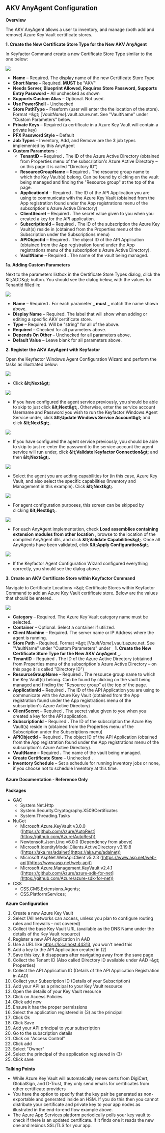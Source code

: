 ## **AKV AnyAgent Configuration**

**Overview**

The AKV AnyAgent allows a user to inventory, and manage (both add and remove) Azure Key Vault certificate stores.

**1. Create the New Certificate Store Type for the New AKV AnyAgent**

In Keyfactor Command create a new Certificate Store Type similar to the one below:

![](Images/Image1.png)

- **Name** – Required. The display name of the new Certificate Store Type
- **Short Name** – Required. **MUST** be &quot;AKV&quot;
- **Needs Server, Blueprint Allowed, Requires Store Password, Supports Entry Password** – All unchecked as shown
- **Supports Custom Alias** – Optional. Not used.
- **Use PowerShell** – Unchecked
- **Store PathType** – Freeform (user will enter the the location of the store). Format =\&gt; [_VaultName_].vault.azure.net. See &quot;VaultName&quot; under &quot;Custom Parameters&quot; below.
- **Private Keys** – Required (a certificate in a Azure Key Vault will contain a private key)
- **PFX Password Style** – Default
- **Job Types** – Inventory, Add, and Remove are the 3 job types implemented by this AnyAgent
- **Custom Parameters** :
  - **TenantID** – Required **.** The ID of the Azure Active Directory (obtained from Properties menu of the subscription&#39;s Azure Active Directory – on this page it is called &quot;Directory ID&quot;)
  - **ResourceGroupName** – Required **.** The resource group name to which the Key Vault(s) belong. Can be found by clicking on the vault being managed and finding the &quot;Resource group&quot; at the top of the page.
  - **ApplicationId** – Required **.** The ID of the API Application you are using to communicate with the Azure Key Vault (obtained from the App registration found under the App registrations menu of the subscription&#39;s Azure Active Directory)
  - **ClientSecret** – Required **.** The secret value given to you when you created a key for the API application.
  - **SubscriptionId** – Required **.** The ID of the subscription the Azure Key Vault(s) reside in (obtained from the Properties menu of the Subscription under the Subscriptions menu)
  - **APIObjectId** – Required **.** The object ID of the API Application (obtained from the App registration found under the App registrations menu of the subscription&#39;s Azure Active Directory).
  - **VaultName** – Required **.** The name of the vault being managed.

**1a. Adding Custom Parameters**

Next to the parameters listbox in the Certificate Store Types dialog, click the \&lt;ADD\&gt; button. You should see the dialog below, with the values for TenantId filled in:

![](Images/Image2.png)

- **Name** – Required **.** For each parameter _ **must** _ match the name shown above.
- **Display Name** – Required. The label that will show when adding or editing a specific AKV certificate store.
- **Type** – Required. Will be &quot;string&quot; for all of the above.
- **Required** – Checked for all parameters above.
- **Depends On Other** – Unchecked for all parameters above.
- **Default Value** – Leave blank for all parameters above.

**2. Register the AKV AnyAgent with Keyfactor**

Open the Keyfactor Windows Agent Configuration Wizard and perform the tasks as illustrated below:

![](Images/Image3.png)

- Click **\&lt;Next\&gt;**

![](Images/Image4.png)

- If you have configured the agent service previously, you should be able to skip to just click **\&lt;Next\&gt;.** Otherwise, enter the service account Username and Password you wish to run the Keyfactor Windows Agent Service under, click **\&lt;Update Windows Service Account\&gt;** and click **\&lt;Next\&gt;.**

![](Images/Image5.png)

- If you have configured the agent service previously, you should be able to skip to just re-enter the password to the service account the agent service will run under, click **\&lt;Validate Keyfactor Connection\&gt;** and then **\&lt;Next\&gt;.**

![](Images/Image6.png)

- Select the agent you are adding capabilities for (in this case, Azure Key Vault, and also select the specific capabilities (Inventory and Management in this example). Click **\&lt;Next\&gt;**.

![](Images/Image7.png)

- For agent configuration purposes, this screen can be skipped by clicking **\&lt;Next\&gt;**.

![](Images/Image8.png)

- For each AnyAgent implementation, check **Load assemblies containing extension modules from other location** , browse to the location of the compiled AnyAgent dlls, and click **\&lt;Validate Capabilities\&gt;**. Once all AnyAgents have been validated, click **\&lt;Apply Configuration\&gt;**.

![](Images/Image9.png)

- If the Keyfactor Agent Configuration Wizard configured everything correctly, you should see the dialog above.

**3. Create an AKV Certificate Store within Keyfactor Command**

Navigate to Certificate Locations =\&gt; Certificate Stores within Keyfactor Command to add an Azure Key Vault certificate store. Below are the values that should be entered.

![](Images/Image10.png)

- **Category** – Required. The Azure Key Vault category name must be selected.
- **Container** – Optional. Select a container if utilized.
- **Client Machine** – Required. The server name or IP Address where the agent is running.
- **Store Path** – Required. Format =\&gt; [_VaultName_].vault.azure.net. See &quot;VaultName&quot; under &quot;Custom Parameters&quot; under _ **1. Create the New Certificate Store Type for the New AKV AnyAgent** _.
- **TenantID** – Required **.** The ID of the Azure Active Directory (obtained from Properties menu of the subscription&#39;s Azure Active Directory – on this page it is called &quot;Directory ID&quot;)
- **ResourceGroupName** – Required **.** The resource group name to which the Key Vault(s) belong. Can be found by clicking on the vault being managed and finding the &quot;Resource group&quot; at the top of the page.
- **ApplicationId** – Required **.** The ID of the API Application you are using to communicate with the Azure Key Vault (obtained from the App registration found under the App registrations menu of the subscription&#39;s Azure Active Directory)
- **ClientSecret** – Required **.** The secret value given to you when you created a key for the API application.
- **SubscriptionId** – Required **.** The ID of the subscription the Azure Key Vault(s) reside in (obtained from the Properties menu of the Subscription under the Subscriptions menu)
- **APIObjectId** – Required **.** The object ID of the API Application (obtained from the App registration found under the App registrations menu of the subscription&#39;s Azure Active Directory).
- **VaultName** – Required **.** The name of the vault being managed.
- **Create Certificate Store** – Unchecked **.**
- **Inventory Schedule** – Set a schedule for running Inventory jobs or none, if you choose not to schedule Inventory at this time.



#### Azure Documentation - Reference Only

**Packages**

- GAC
  - System.Net.Http
  - System.Security.Cryptography.X509Certificates
  - System.Threading.Tasks
- NuGet
  - Microsoft.Azure.KeyVault v3.0.0 ([https://github.com/Azure/AutoRest](https://github.com/Azure/AutoRest))
  - Newtonsoft.Json.Linq v6.0.0 (Dependency from above)
  - Microsoft.IdentityModel.Clients.ActiveDirectory v3.19.8 ([https://aka.ms/adalnet](https://aka.ms/adalnet))
  - Microsoft.AspNet.WebApi.Client v5.2.3 ([https://www.asp.net/web-api](https://www.asp.net/web-api))
  - Microsoft.Azure.Management.KeyVault v2.4.1 ([https://github.com/Azure/azure-sdk-for-net](https://github.com/Azure/azure-sdk-for-net))
- CSS
  - CSS.CMS.Extensions.Agents;
  - CSS.PlatformServices;

**Azure Configuration**

1. Create a new Azure Key Vault
  1. Select (All networks can access, unless you plan to configure routing rules and firewalls – not covered)
2. Collect the base Key Vault URL (available as the DNS Name under the details of the Key Vault resource)
3. Register a new API Application in AAD
  1. Use a URL like [https://localhost:44313](https://localhost:44313/), you won&#39;t need this
4. Add a key to the API Application created in (2)
  1. Save this key, it disappears after navigating away from the save page
5. Collect the Tenant ID (Also called Directory ID available under AAD -\&gt; Properties)
6. Collect the API Application ID (Details of the API Application Registration in AAD)
7. Collect your Subscription ID (Details of your Subscription)
8. Add your API as a principal to your Key Vault resource
  1. Open the details of your Key Vault resource
  2. Click on Access Policies
  3. Click add new
  4. Ensure it has the proper permissions
  5. Select the application registered in (3) as the principal
  6. Click Ok
  7. Click Save
9. Add your API principal to your subscription
  1. Go to the subscription details
  2. Click on &quot;Access Control&quot;
  3. Click add
  4. Select &quot;Owner&quot;
  5. Select the principal of the application registered in (3)
  6. Click save

**Talking Points**

- While Azure Key Vault will automatically renew certs from DigiCert, GlobalSign, and D-Trust, they only send emails for certificates from other certificate providers
- You have the option to specify that the key pair be generated as non-exportable and generated inside an HSM. If you do this then you cannot distribute your certificate and private key to your app nodes as illustrated in the end-to-end flow example above.
- The Azure App Services platform periodically polls your key vault to check if there is an updated certificate. If it finds one it reads the new one and rebinds SSL/TLS for your app.